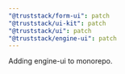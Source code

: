 ```yaml
---
"@truststack/form-ui": patch
"@truststack/ui-kit": patch
"@truststack/ui": patch
"@truststack/engine-ui": patch
---
```


Adding engine-ui to monorepo.
